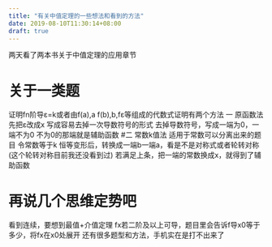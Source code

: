```yaml
---
title: "有关中值定理的一些想法和看到的方法"
date: 2019-08-10T11:30:14+08:00
draft: true
---
```

两天看了两本书关于中值定理的应用章节
# 关于一类题
证明fn阶导ε=k或者由f(a),a f(b),b,fε等组成的代数式证明有两个方法
一 原函数法
先把ε改成x
写成容易去掉一次导数符号的形式
去掉导数符号，写成一端为0，一端不为0 不为0的那端就是辅助函数
#二 常数k值法
适用于常数可以分离出来的题目
令常数等于k
恒等变形后，转换成一端b一端a，看是不是对称式或者轮转对称(这个轮转对称目前我还没看到过)
若满足上条，把一端的常数换成x，就得到了辅助函数
# 再说几个思维定势吧
看到连续，要想到最值+介值定理
fx若二阶及以上可导，题目里会告诉f导x0等于多少，将fx在x0处展开
还有很多题型和方法，手机实在是打不出来了
